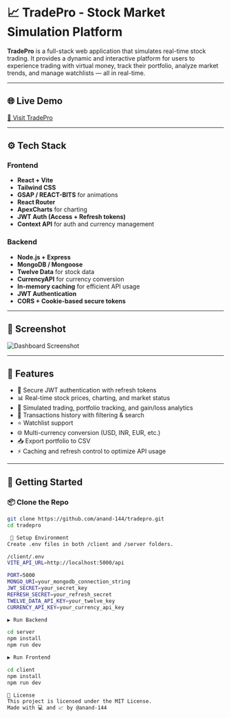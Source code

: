 # 📈 TradePro - Stock Market Simulation Platform

**TradePro** is a full-stack web application that simulates real-time stock trading. It provides a dynamic and interactive platform for users to experience trading with virtual money, track their portfolio, analyze market trends, and manage watchlists — all in real-time.

---

## 🌐 Live Demo

[🔗 Visit TradePro](https://tradepro-phi.vercel.app/)  

---

## ⚙️ Tech Stack

### Frontend
- **React + Vite**
- **Tailwind CSS**
- **GSAP / REACT-BITS** for animations
- **React Router**
- **ApexCharts** for charting
- **JWT Auth (Access + Refresh tokens)**
- **Context API** for auth and currency management

### Backend
- **Node.js + Express**
- **MongoDB / Mongoose**
- **Twelve Data** for stock data
- **CurrencyAPI** for currency conversion
- **In-memory caching** for efficient API usage
- **JWT Authentication**
- **CORS + Cookie-based secure tokens**

---

## 📸 Screenshot

![Dashboard Screenshot](https://raw.githubusercontent.com/anand-144/tradepro/client/public/Dashboard.png)


---

## 🧩 Features

- 🔐 Secure JWT authentication with refresh tokens
- 📊 Real-time stock prices, charting, and market status
- 💸 Simulated trading, portfolio tracking, and gain/loss analytics
- 🔎 Transactions history with filtering & search
- ⭐ Watchlist support
- 🌐 Multi-currency conversion (USD, INR, EUR, etc.)
- 📥 Export portfolio to CSV
- ⚡ Caching and refresh control to optimize API usage

---

## 🚀 Getting Started

### 📦 Clone the Repo
```bash
git clone https://github.com/anand-144/tradepro.git
cd tradepro

 🔧 Setup Environment
Create .env files in both /client and /server folders.

/client/.env
VITE_API_URL=http://localhost:5000/api

PORT=5000
MONGO_URI=your_mongodb_connection_string
JWT_SECRET=your_secret_key
REFRESH_SECRET=your_refresh_secret
TWELVE_DATA_API_KEY=your_twelve_key
CURRENCY_API_KEY=your_currency_api_key

▶️ Run Backend

cd server
npm install
npm run dev

▶️ Run Frontend

cd client
npm install
npm run dev

📜 License
This project is licensed under the MIT License.
Made with 💻 and 📈 by @anand-144

